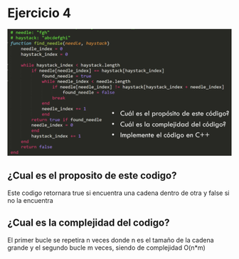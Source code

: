 # Ejercicio 4

![](ejercicio4.png)

## ¿Cual es el proposito de este codigo?
Este codigo retornara true si encuentra una cadena dentro de otra y false si no la encuentra

## ¿Cual es la complejidad del codigo?
El primer bucle se repetira n veces donde n es el tamaño de la cadena grande y el segundo bucle m veces, siendo de complejidad O(n*m)
